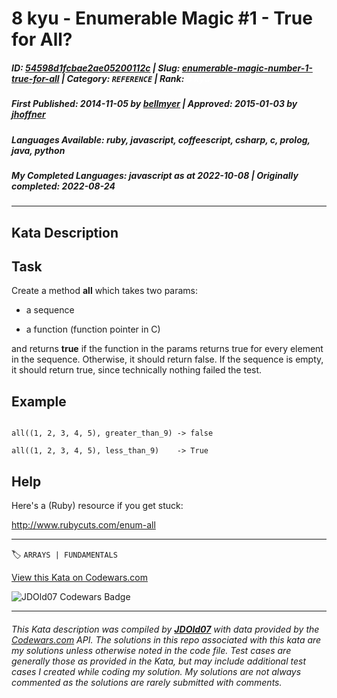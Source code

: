 # 8 kyu - Enumerable Magic #1 - True for All?

##### **ID**: [54598d1fcbae2ae05200112c](https://www.codewars.com/kata/54598d1fcbae2ae05200112c) | **Slug**: [enumerable-magic-number-1-true-for-all](https://www.codewars.com/kata/54598d1fcbae2ae05200112c) | **Category**: `REFERENCE` | **Rank**: <span style="color:white">8 kyu</span>

##### **First Published**: 2014-11-05 ***by*** [bellmyer](https://www.codewars.com/users/bellmyer) | **Approved**: 2015-01-03 ***by*** [jhoffner](https://www.codewars.com/users/jhoffner)

##### **Languages Available**: ruby, javascript, coffeescript, csharp, c, prolog, java, python

##### **My Completed Languages**: javascript ***as at*** 2022-10-08 | **Originally completed**: 2022-08-24

---

## Kata Description


## Task

Create a method **all** which takes two params: 

* a sequence 

* a function (function pointer in C)



and returns **true** if the function in the params returns true for every element in the sequence. Otherwise, it should return false. If the sequence is empty, it should return true, since technically nothing failed the test.



## Example

```

all((1, 2, 3, 4, 5), greater_than_9) -> false

all((1, 2, 3, 4, 5), less_than_9)    -> True

```



## Help

Here's a (Ruby) resource if you get stuck:



http://www.rubycuts.com/enum-all



---


🏷 `ARRAYS | FUNDAMENTALS`


[View this Kata on Codewars.com](https://www.codewars.com/kata/54598d1fcbae2ae05200112c)

![](https://www.codewars.com/users/jdold07/badges/large "JDOld07 Codewars Badge")

---

###### *This Kata description was compiled by [**JDOld07**](https://tpstech.dev) with data provided by the [Codewars.com](https://www.codewars.com) API.  The solutions in this repo associated with this kata are my solutions unless otherwise noted in the code file.  Test cases are generally those as provided in the Kata, but may include additional test cases I created while coding my solution.  My solutions are not always commented as the solutions are rarely submitted with comments.*
